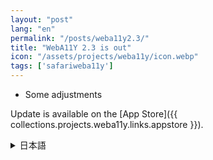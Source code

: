 ```yaml
---
layout: "post"
lang: "en"
permalink: "/posts/weba11y2.3/"
title: "WebA11Y 2.3 is out"
icon: "/assets/projects/weba11y/icon.webp"
tags: ['safariweba11y']
---
```


- Some adjustments

Update is available on the [App Store]({{ collections.projects.weba11y.links.appstore }}).

<details lang="ja">
<summary>日本語</summary>

- いくつかの調整を行いました

アップデートは[App Store]({{ collections.projects.weba11y.links.appstore }})で利用可能です。

</details>
